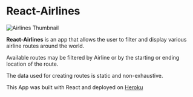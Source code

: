 # React-Airlines

![Airlines Thumbnail](./public/thumbnail.png)

**React-Airlines** is an app that allows the user to filter and display various airline routes around the world.

Available routes may be filtered by Airline or by the starting or ending location of the route.

The data used for creating routes is static and non-exhaustive.

This App was built with React and deployed on [Heroku](https://whispering-tor-12498.herokuapp.com/)
